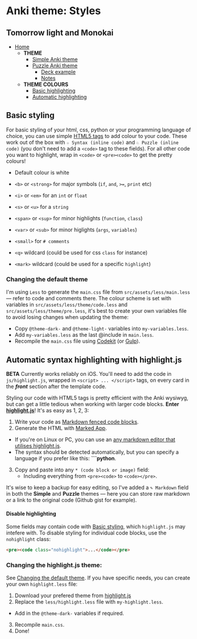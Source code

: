 # Anki theme: Styles
## Tomorrow light and Monokai

- [Home](../../../../README.md)
  - **THEME**
    - [Simple Anki theme](../../README.md#simple-theme)
    - [Puzzle Anki theme](../../README.md#puzzle-theme)
      - [Deck example](../../../deck/README.md)
      - [Notes](../../README.md#notes)
  - **THEME COLOURS**
    - [Basic highlighting](#)
    - [Automatic highlighting](#automatic-syntax-highlighting-with-highlightjs)


## Basic styling

For basic styling of your html, css, python or your programming language of choice, you can use simple [HTML5 tags](https://developer.mozilla.org/en/docs/Web/HTML/Element) to add colour to your code. These work out of the box with `☆ Syntax (inline code)` and `♘ Puzzle (inline code)` (you don't need to add a `<code>` tag to these fields). For all other code you want to highlight, wrap in `<code>` or `<pre><code>` to get the pretty colours!

- Default colour is white
- `<b>` or `<strong>` for major symbols (`if`, `and`, `>=`, `print` etc)
- `<i>` or `<em>` for an `int` or `float`
- `<s>` or `<u>` for a `string`
- `<span>` or `<sup>` for minor highlights (`function`, `class`)
- `<var>` or `<sub>` for minor higlights (`args`, `variables`)
- `<small>` for `# comments`

- `<q>` wildcard (could be used for css `class` for instance)
- `<mark>` wildcard (could be used for a specific `highlight`)

### Changing the default theme

I'm using `Less` to generate the `main.css` file from `src/assets/less/main.less` — refer to code and comments there. The colour scheme is set with variables in `src/assets/less/theme/code.less` and `src/assets/less/theme/pre.less`, it's best to create your own variables file to avoid losing changes when updating the theme:

- Copy `@theme-dark-` and `@theme-light-` variables into `my-variables.less`.
- Add `my-variables.less` as the last @include in `main.less`.
- Recompile the `main.css` file using [Codekit](https://incident57.com/codekit/) (or [Gulp](http://gulpjs.com)).



## Automatic syntax highlighting with highlight.js
**BETA** Currently works reliably on iOS. You'll need to add the code in `js/highlight.js`, wrapped in `<script> ... </script>` tags, on every card in the ***front*** section after the template code.

Styling our code with HTML5 tags is pretty efficient with the Anki wysiwyg, but can get a little tedious when working with larger code blocks. **Enter [highlight.js](https://highlightjs.org/)**! It's as easy as 1, 2, 3:

1. Write your code as [Markdown fenced code blocks](https://help.github.com/articles/github-flavored-markdown/#fenced-code-blocks).
2. Generate the HTML with [Marked App](http://marked2app.com/help/Special_Features/For_Programmers.html).
  - If you're on Linux or PC, you can use an [any markdown editor that utilises highlight.js](http://jbt.github.io/markdown-editor/).
  - The syntax should be detected automatically, but you can specify a language if you prefer like this: **```python**.
3. Copy and paste into any `* (code block or image)` field:
   - Including everything from `<pre><code>` to `<code></pre>`.

It's wise to keep a backup for easy editing, so I've added a `✎ Markdown` field in both the **Simple** and **Puzzle** themes — here you can store raw markdown or a link to the original code (Github gist for example).

#### Disable highlighting

Some fields may contain code with [Basic styling](#basic-styling), which `highlight.js` may intefere with. To disable styling for individual code blocks, use the `nohighlight` class:

```html
<pre><code class="nohighlight">...</code></pre>
```



### Changing the highlight.js theme:

See [Changing the default theme](#changing-the-default-theme). If you have specific needs, you can create your own `highlight.less` file:

1. Download your prefered theme from [highlight.js](https://highlightjs.org)
2. Replace the `less/highlight.less` file with `my-highlight.less`.
  - Add in the `@theme-dark-` variables if required.
3. Recompile `main.css`.
4. Done!
